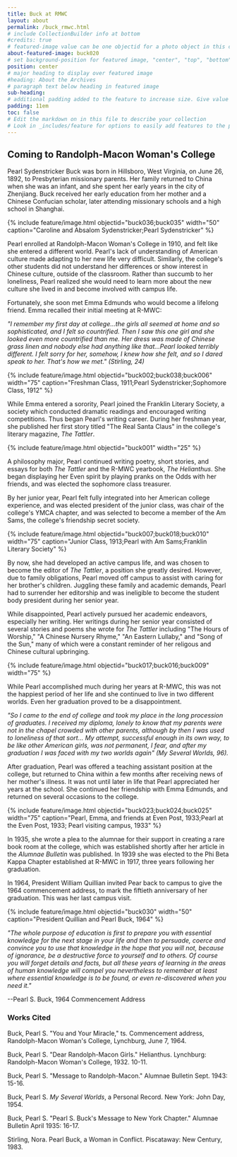 ```yaml
---
title: Buck at RMWC
layout: about
permalink: /buck_rmwc.html
# include CollectionBuilder info at bottom
#credits: true
# featured-image value can be one objectid for a photo object in this collection, a relative path to an image in this project, or a full url to any image. If left blank, no featured image will appear at top of About page.
about-featured-image: buck020
# set background-position for featured image, "center", "top", "bottom"
position: center
# major heading to display over featured image
#heading: About the Archives
# paragraph text below heading in featured image
sub-heading: 
# additional padding added to the feature to increase size. Give value in em or px, e.g. "5em".
padding: 11em
toc: false
# Edit the markdown on in this file to describe your collection
# Look in _includes/feature for options to easily add features to the page
---
```


## Coming to Randolph-Macon Woman's College

Pearl Sydenstricker Buck was born in Hillsboro, West Virginia, on June 26, 1892, to Presbyterian missionary parents. Her family returned to China when she was an infant, and she spent her early years in the city of Zhenjiang. Buck received her early education from her mother and a Chinese Confucian scholar, later attending missionary schools and a high school in Shanghai. 

{% include feature/image.html objectid="buck036;buck035" width="50" caption="Caroline and Absalom Sydenstricker;Pearl Sydenstricker" %}

Pearl enrolled at Randolph-Macon Woman's College in 1910, and felt like she entered a different world.  Pearl's lack of understanding of American culture made adapting to her new life very difficult.  Similarly, the college's other students did not understand her differences or show interest in Chinese culture, outside of the classroom.  Rather than succumb to her loneliness, Pearl realized she would need to learn more about the new culture she lived in and become involved with campus life.

Fortunately, she soon met Emma Edmunds who would become a lifelong friend.  Emma recalled their initial meeting at R-MWC:

*"I remember my first day at college...the girls all seemed at home and so sophisticated, and I felt so countrified. Then I saw this one girl and she looked even more countrified than me. Her dress was made of Chinese grass linen and nobody else had anything like that...Pearl looked terribly different. I felt sorry for her, somehow, I knew how she felt, and so I dared speak to her. That's how we met." (Stirling, 24)* 

{% include feature/image.html objectid="buck002;buck038;buck006" width="75" caption="Freshman Class, 1911;Pearl Sydenstricker;Sophomore Class, 1912" %}

While Emma entered a sorority, Pearl joined the Franklin Literary Society, a society which conducted dramatic readings and encouraged writing competitions.  Thus began Pearl's writing career.  During her freshman year, she published her first story titled "The Real Santa Claus" in the college's literary magazine, *The Tattler*.

{% include feature/image.html objectid="buck001" width="25" %}

A philosophy major, Pearl continued writing poetry, short stories, and essays for both *The Tattler* and the R-MWC yearbook, *The Helianthus*.  She began displaying her Even spirit by playing pranks on the Odds with her friends, and was elected the sophomore class treasurer.

By her junior year, Pearl felt fully integrated into her American college experience, and was elected president of the junior class, was chair of the college's YMCA chapter, and was selected to become a member of the Am Sams, the college's friendship secret society. 

{% include feature/image.html objectid="buck007;buck018;buck010" width="75" caption="Junior Class, 1913;Pearl with Am Sams;Franklin Literary Society"  %}

By now, she had developed an active campus life, and was chosen to become the editor of *The Tattler*, a position she greatly desired.  However, due to family obligations, Pearl moved off campus to assist with caring for her brother's children.  Juggling these family and academic demands, Pearl had to surrender her editorship and was ineligible to become the student body president during her senior year.  

While disappointed, Pearl actively pursued her academic endeavors, especially her writing. Her writings during her senior year consisted of several stories and poems she 
wrote for *The Tattler* including "The Hours of Worship," "A Chinese Nursery Rhyme," "An 
Eastern Lullaby," and "Song of the Sun," many of which were a constant reminder of her religous and Chinese cultural upbringing.

{% include feature/image.html objectid="buck017;buck016;buck009" width="75" %}

While Pearl accomplished much during her years at R-MWC, this was not the happiest period of her life and she continued to live in two different worlds.  Even her graduation proved to be a disappointment.

*"So I came to the end of college and took my place in the long procession of graduates. I received my diploma, lonely to know that my parents were not in the chapel crowded with other parents, although by then I was used to loneliness of that sort... My attempt, successful enough in its own way, to be like other American girls, was not permanent, I fear, and after my graduation I was faced with my two worlds again" (My Several Worlds, 96).* 

After graduation, Pearl was offered a teaching assistant position at the college, but returned to China within a few months after receiving news of her mother's illness.  It was not until later in life that Pearl appreciated her years at the school.  She continued her friendship with Emma Edmunds, and returned on several occasions to the college. 

{% include feature/image.html objectid="buck023;buck024;buck025" width="75" caption="Pearl, Emma, and friends at Even Post, 1933;Pearl at the Even Post, 1933; Pearl visiting campus, 1933" %}

In 1935, she wrote a plea to the alumnae for their support in creating a rare book room at the college, which was established shortly after her article in the *Alumnae Bulletin* was published.  In 1939 she was elected to the Phi Beta Kappa Chapter established at R-MWC in 1917, three years following her graduation. 

In 1964, President William Quillian invited Pear back to campus to give the 1964 commencement address, to mark the fiftieth anniversary of her graduation.  This was her last campus visit.

{% include feature/image.html objectid="buck030" width="50" caption="President Quillian and Pearl Buck, 1964" %}

*"The whole purpose of education is first to prepare you with essential knowledge 
for the next stage in your life and then to persuade, coerce and convince you to use 
that knowledge in the hope that you will not, because of ignorance, be a 
destructive force to yourself and to others. Of course you will forget details and 
facts, but all these years of learning in the areas of human knowledge will compel 
you nevertheless to remember at least where essential knowledge is to be found, or 
even re-discovered when you need it."*   

--Pearl S. Buck, 1964 Commencement Address


### Works Cited

Buck, Pearl S. "You and Your Miracle," ts. Commencement address, Randolph-Macon Woman's College, Lynchburg, June 7, 1964. 

Buck, Pearl S. "Dear Randolph-Macon Girls." Helianthus. Lynchburg: Randolph-Macon Woman's College, 1932. 10-11. 

Buck, Pearl S. "Message to Randolph-Macon." Alumnae Bulletin Sept. 1943: 15-16. 

Buck, Pearl S. *My Several Worlds*, a Personal Record. New York: John Day, 1954. 

Buck, Pearl S. "Pearl S. Buck's Message to New York Chapter." Alumnae Bulletin April 1935: 16-17. 

Stirling, Nora. Pearl Buck, a Woman in Conflict. Piscataway: New Century, 1983. 


